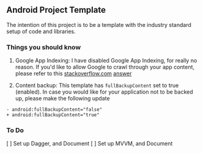 ## Android Project Template

The intention of this project is to be a template with the industry standard setup of code and libraries.

### Things you should know
1. Google App Indexing:
I have disabled Google App Indexing, for really no reason. If you'd like to allow Google to crawl through your app content, please refer to this [stackoverflow.com](stackoverflow.com) [answer](https://stackoverflow.com/a/34368811/2760868)

2. Content backup:
This template has `fullBackupContent` set to true (enabled). In case you would like for your application not to be backed up, please make the following update 
``` 
- android:fullBackupContent="false"
+ android:fullBackupContent="true"
``` 

### To Do
[ ] Set up Dagger, and Document
[ ] Set up MVVM, and Document
